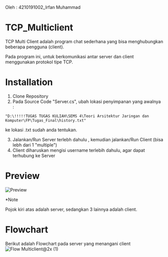 Oleh : 4210191002_Irfan Muhammad

# TCP_Multiclient
TCP Multi Client adalah program chat sederhana yang bisa menghubungkan beberapa pengguna (client).

Pada program ini, untuk berkomunikasi antar server dan client menggunakan protokol tipe TCP.

# Installation
1. Clone Repository
2. Pada Source Code "Server.cs", ubah lokasi penyimpanan yang awalnya :
```
"D:\!!!!!TUGAS TUGAS KULIAH\SEMS 4\Teori Arsitektur Jaringan dan Komputer\FP\Tugas_Final\history.txt"
```
ke lokasi .txt sudah anda tentukan.

3. Jalankan/Run Server terlebh dahulu , kemudian jalankan/Run Client (bisa lebh dari 1 "multiple")
4. Client diharuskan mengisi username terlebih dahulu, agar dapat terhubung ke Server

# Preview
![Preview](https://user-images.githubusercontent.com/72332713/124576994-11709f00-de77-11eb-92fc-ce34ac3c8cee.png)

*Note 

Pojok kiri atas adalah server, sedangkan 3 lainnya adalah client.

# Flowchart
Berikut adalah Flowchart pada server yang menangani client
![Flow Multiclient@2x (1)](https://user-images.githubusercontent.com/72332713/124718819-b26f6080-df30-11eb-80b8-6658490ac81a.png)
